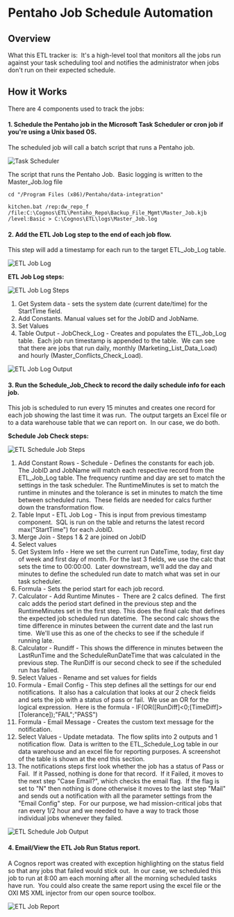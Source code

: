 # Pentaho Job Schedule Automation
## Overview

What this ETL tracker is:  It's a high-level tool that monitors all the jobs run against your task scheduling tool and notifies the administrator when jobs don't run on their expected schedule.


## How it Works
There are 4 components used to track the jobs:

#### 1. Schedule the Pentaho job in the Microsoft Task Scheduler or cron job if you're using a Unix based OS.

The scheduled job will call a batch script that runs a Pentaho job.

![Task Scheduler](https://i2.wp.com/assignittous.com/wp-content/uploads/2018/01/ps_task_scheduler.png?resize=728%2C415&ssl=1)



The script that runs the Pentaho Job.  Basic logging is written to the Master_Job.log file

	cd "/Program Files (x86)/Pentaho/data-integration"

	kitchen.bat /rep:dw_repo_f /file:C:\Cognos\ETL\Pentaho_Repo\Backup_File_Mgmt\Master_Job.kjb /level:Basic > C:\Cognos\ETL\logs\Master_Job.log


#### 2. Add the ETL Job Log step to the end of each job flow. 

This step will add a timestamp for each run to the target ETL_Job_Log table.

![ETL Job Log](https://i2.wp.com/assignittous.com/wp-content/uploads/2018/01/ps_runtime_log_2.png?resize=792%2C224&ssl=1)


**ETL Job Log steps:**

![ETL Job Log Steps](https://i0.wp.com/assignittous.com/wp-content/uploads/2018/01/ps_timestamp.png?resize=591%2C167&ssl=1)

1. Get System data - sets the system date (current date/time) for the StartTime field.
2. Add Constants. Manual values set for the JobID and JobName.
3. Set Values
4. Table Output - JobCheck_Log - Creates and populates the ETL_Job_Log table.  Each job run timestamp is appended to the table.  We can see that there are jobs that run daily, monthly (Marketing_List_Data_Load) and hourly (Master_Conflicts_Check_Load).

![ETL Job Log Output](https://i1.wp.com/assignittous.com/wp-content/uploads/2018/01/ps_etl_log_output.png?resize=390%2C288&ssl=1)


#### 3. Run the Schedule_Job_Check to record the daily schedule info for each job.

This job is scheduled to run every 15 minutes and creates one record for each job showing the last time it was run.  The output targets an Excel file or to a data warehouse table that we can report on.  In our case, we do both.

**Schedule Job Check steps:**

![ETL Schedule Job Steps](https://i1.wp.com/assignittous.com/wp-content/uploads/2018/01/ps_job_run_check.png?resize=1265%2C451&ssl=1)



1. Add Constant Rows - Schedule - Defines the constants for each job.  The JobID and JobName will match each respective record from the ETL_Job_Log table. The frequency runtime and day are set to match the settings in the task scheduler. The RuntimeMinutes is set to match the runtime in minutes and the tolerance is set in minutes to match the time between scheduled runs.  These fields are needed for calcs further down the transformation flow.
2. Table Input - ETL Job Log - This is input from previous timestamp component.  SQL is run on the table and returns the latest record max("StartTime") for each JobID.
3. Merge Join - Steps 1 & 2 are joined on JobID
4. Select values
5. Get System Info - Here we set the current run DateTime, today, first day of week and first day of month. For the last 3 fields, we use the calc that sets the time to 00:00:00.  Later downstream, we'll add the day and minutes to define the scheduled run date to match what was set in our task scheduler.
6. Formula - Sets the period start for each job record.
7. Calculator - Add Runtime Minutes -  There are 2 calcs defined.  The first calc adds the period start defined in the previous step and the RuntimeMinutes set in the first step. This does the final calc that defines the expected job scheduled run datetime.  The second calc shows the time difference in minutes between the current date and the last run time.  We'll use this as one of the checks to see if the schedule if running late.
8. Calculator - Rundiff - This shows the difference in minutes between the LastRunTime and the ScheduleRunDateTime that was calculated in the previous step. The RunDiff is our second check to see if the scheduled run has failed.
9. Select Values - Rename and set values for fields
10. Formula - Email Config - This step defines all the settings for our end notifications.  It also has a calculation that looks at our 2 check fields and sets the job with a status of pass or fail.  We use an OR for the logical expression.  Here is the formula - IF(OR([RunDiff]<0;[TimeDiff]>[Tolerance]);"FAIL";"PASS")
11. Formula - Email Message - Creates the custom text message for the notification.
12. Select Values - Update metadata.  The flow splits into 2 outputs and 1 notification flow.  Data is written to the ETL_Schedule_Log table in our data warehouse and an excel file for reporting purposes. A screenshot of the table is shown at the end this section.
13. The notifications steps first look whether the job has a status of Pass or Fail.  If it Passed, nothing is done for that record.  If it Failed, it moves to the next step "Case Email?", which checks the email flag.  If the flag is set to "N" then nothing is done otherwise it moves to the last step "Mail" and sends out a notification with all the parameter settings from the "Email Config" step.  For our purpose, we had mission-critical jobs that ran every 1/2 hour and we needed to have a way to track those individual jobs whenever they failed.

![ETL Schedule Job Output](https://i2.wp.com/assignittous.com/wp-content/uploads/2018/01/scheduler_output.png?resize=1411%2C175&ssl=1)

#### 4. Email/View the ETL Job Run Status report.

A Cognos report was created with exception highlighting on the status field so that any jobs that failed would stick out.  In our case, we scheduled this job to run at 8:00 am each morning after all the morning scheduled tasks have run.  You could also create the same report using the excel file or the OXI MS XML injector from our open source toolbox.

![ETL Job Report](https://i1.wp.com/assignittous.com/wp-content/uploads/2018/01/ps_job_run_report.png?resize=1024%2C323&ssl=1)

